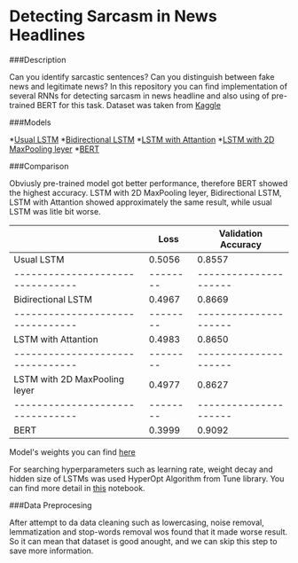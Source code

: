 # Detecting Sarcasm in News Headlines

###Description

Can you identify sarcastic sentences? Can you distinguish between fake news and legitimate news?
In this repository you can find implementation of several RNNs for detecting sarcasm in news headline and also using of pre-trained BERT for this task.
Dataset was taken from [Kaggle](https://www.kaggle.com/rmisra/news-headlines-dataset-for-sarcasm-detection) 

###Models

*[Usual LSTM](https://github.com/sqrt420/DetectingSarcasm/blob/master/LSTM.py)
*[Bidirectional LSTM](https://github.com/sqrt420/DetectingSarcasm/blob/master/BidirectionalLSTM.py)
*[LSTM with Attantion](https://github.com/sqrt420/DetectingSarcasm/blob/master/AttantionLSTM.py)
*[LSTM with 2D MaxPooling leyer](https://github.com/sqrt420/DetectingSarcasm/blob/master/LSTM2DMaxPool.py)
*[BERT](https://github.com/sqrt420/DetectingSarcasm/blob/master/BERT.ipynb)

###Comparison

Obviusly pre-trained model got better performance, therefore BERT showed the highest accuracy. LSTM with 2D MaxPooling leyer, Bidirectional LSTM, LSTM with Attantion showed approximately the same result, while usual LSTM was litle bit worse.

|                                |  Loss  | Validation Accuracy |
|--------------------------------|--------|---------------------|
| Usual LSTM                     | 0.5056 |        0.8557       |
|--------------------------------|--------|---------------------|
| Bidirectional LSTM             | 0.4967 |        0.8669       |
|--------------------------------|--------|---------------------|
| LSTM with Attantion            | 0.4983 |        0.8650       |
|--------------------------------|--------|---------------------|
| LSTM with 2D MaxPooling leyer  | 0.4977 |        0.8627       |
|--------------------------------|--------|---------------------|
| BERT                           | 0.3999 |        0.9092       |

Model's weights you can find [here]()

For searching hyperparameters such as learning rate, weight decay and hidden size of LSTMs was used HyperOpt Algorithm from Tune library. You can find more detail in [this](https://github.com/sqrt420/DetectingSarcasm/blob/master/TuneLSTMs.ipynb) notebook.

###Data Preprocesing

After attempt to da data cleaning such as lowercasing, noise removal, lemmatization and stop-words removal wos found that it made worse result. So it can mean that dataset is good anought, and we can skip this step to save more information.



